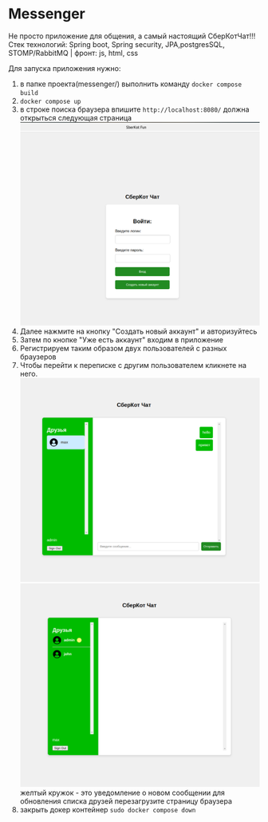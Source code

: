 # Messenger
Не просто приложение для общения, а самый настоящий СберКотЧат!!!
Стек технологий: Spring boot, Spring security, JPA,postgresSQL, STOMP/RabbitMQ  | фронт: js, html, css
 
 Для запуска приложения нужно:
 1. в папке проекта(messenger/) выполнить команду `docker compose build`
 2. `docker compose up`
 3. в строке поиска браузера впишите `http://localhost:8080/`
    должна открыться следующая страница
 ![img.png](misk.images/img.png)
 4. Далее нажмите на кнопку "Создать новый аккаунт" и авторизуйтесь
 5. Затем по кнопке "Уже есть аккаунт" входим в приложение 
 6. Регистрируем таким образом двух пользователей с разных браузеров
 7. Чтобы перейти к переписке с другим пользователем кликнете на него.
![img.png](misk.images/1.png)
![img.png](misk.images/2.png)
желтый кружок - это уведомление о новом сообщении
для обновления списка друзей перезагрузите страницу браузера
 8. закрыть докер контейнер `sudo docker compose down`

